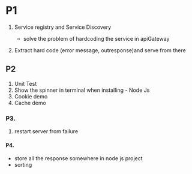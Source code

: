 # P1
1. Service registry and Service Discovery
    - solve the problem of hardcoding the service in apiGateway

2. Extract hard code (error message, outresponse)and serve from there



## P2


1. Unit Test
2. Show the spinner in terminal when installing - Node Js
3. Cookie demo
4. Cache demo


### P3.

1. restart server from failure 

#### P4.

+ store all the response somewhere in node js project
+ sorting

